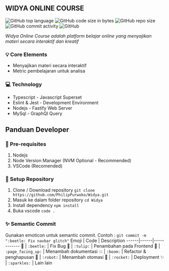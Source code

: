 ## WIDYA ONLINE COURSE
![GitHub top language](https://img.shields.io/github/languages/top/PhilipPurwoko/Widya)
![GitHub code size in bytes](https://img.shields.io/github/languages/code-size/PhilipPurwoko/Widya)
![GitHub repo size](https://img.shields.io/github/repo-size/PhilipPurwoko/Widya)
![GitHub commit activity](https://img.shields.io/github/commit-activity/m/PhilipPurwoko/Widya)
![GitHub](https://img.shields.io/github/license/PhilipPurwoko/Widya)

_Widya Online Course adalah platform belajar online yang menyajikan materi secara interaktif dan kreatif_

### :bulb: Core Elements
- Menyajikan materi secara interaktif
- Metric pembelajaran untuk analisa

### :computer: Technology
- Typescript - Javascript Superset
- Eslint & Jest - Development Environment
- Nodejs - Fastify Web Server
- MySql - GraphQl Query

## Panduan Developer
### :pencil: Pre-requisites
1. Nodejs
2. Node Version Manager (NVM Optional - Recommended)
3. VSCode (Recomended)
### :file_folder: Setup Repository
1. Clone / Download repository `git clone https://github.com/PhilipPurwoko/Widya.git`
2. Masuk ke dalam folder repository `cd Widya`
3. Install dependency `npm install`
4. Buka vscode `code .`
### :sparkles: Semantic Commit
Gunakan emoticon untuk semantic commit. Contoh : `git commit -m ":beetle: Fix navbar glitch"`
Emoji | Code | Description
------|------|------------
🐞 | `:beetle:` | Fix Bug
🌷 | `:tulip:` | Penambahan pada Frontend
📄 | `:page_facing_up:` | Menambah dokumentasi
💥 | `:boom:` | Refactor & penghapusan
🤖 | `:robot:` | Menambah otomasi
🚀 | `:rocket:` | Deployment
✨ | `:sparkles:` | Lain lain
